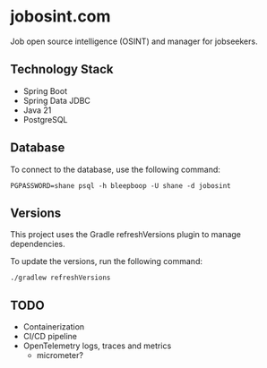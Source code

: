 # jobosint.com

Job open source intelligence (OSINT) and manager for jobseekers.

## Technology Stack

- Spring Boot
- Spring Data JDBC
- Java 21
- PostgreSQL

## Database

To connect to the database, use the following command:

```shell
PGPASSWORD=shane psql -h bleepboop -U shane -d jobosint
```

## Versions

This project uses the Gradle refreshVersions plugin to manage dependencies. 

To update the versions, run the following command:

```
./gradlew refreshVersions
```



## TODO

- Containerization
- CI/CD pipeline
- OpenTelemetry logs, traces and metrics
  - micrometer?
